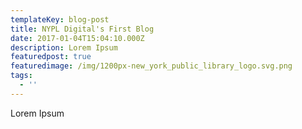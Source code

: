 ```yaml
---
templateKey: blog-post
title: NYPL Digital's First Blog
date: 2017-01-04T15:04:10.000Z
description: Lorem Ipsum
featuredpost: true
featuredimage: /img/1200px-new_york_public_library_logo.svg.png
tags:
  - ''
---
```

Lorem Ipsum
